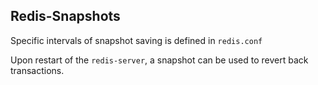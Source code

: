 ## Redis-Snapshots

Specific intervals of snapshot saving is defined in `redis.conf`

Upon restart of the `redis-server`, a snapshot can be used to revert back transactions.


